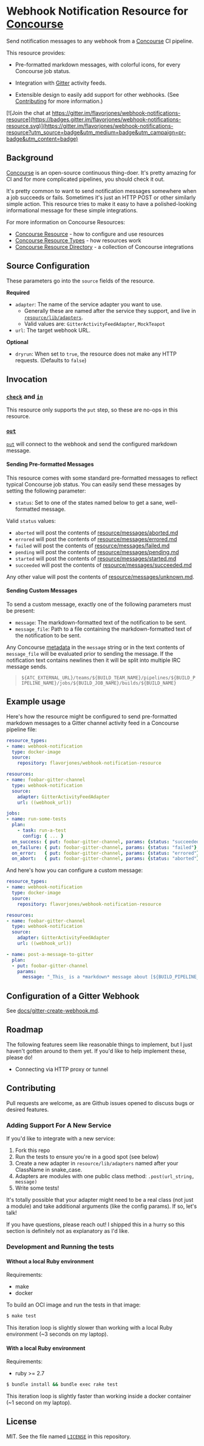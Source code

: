# Webhook Notification Resource for [Concourse][]

Send notification messages to any webhook from a [Concourse][] CI pipeline.

This resource provides:

* Pre-formatted markdown messages, with colorful icons, for every Concourse job status.
* Integration with [Gitter][] activity feeds.
* Extensible design to easily add support for other webhooks. (See [Contributing](#contributing) for more information.)

  [Gitter]: https://gitter.im
  [Concourse]: https://concourse.ci

[![Join the chat at https://gitter.im/flavorjones/webhook-notifications-resource](https://badges.gitter.im/flavorjones/webhook-notifications-resource.svg)](https://gitter.im/flavorjones/webhook-notifications-resource?utm_source=badge&utm_medium=badge&utm_campaign=pr-badge&utm_content=badge)


## Background

[Concourse][] is an open-source continuous thing-doer. It's pretty amazing for CI and for more complicated pipelines, you should check it out.

It's pretty common to want to send notification messages somewhere when a job succeeds or fails. Sometimes it's just an HTTP POST or other similarly simple action. This resource tries to make it easy to have a polished-looking informational message for these simple integrations.

For more information on Concourse Resources:

- [Concourse Resource](https://concourse-ci.org/resources.html) - how to configure and use resources
- [Concourse Resource Types](https://concourse-ci.org/resource-types.html) - how resources work
- [Concourse Resource Directory](https://resource-types.concourse-ci.org/) - a collection of Concourse integrations


## Source Configuration

These parameters go into the `source` fields of the resource.

__Required__

* `adapter`: The name of the service adapter you want to use.
  * Generally these are named after the service they support, and live in [`resource/lib/adapters`](resource/lib/adapters).
  * Valid values are: `GitterActivityFeedAdapter`, `MockTeapot`
* `url`: The target webhook URL.

__Optional__

* `dryrun`: When set to `true`, the resource does not make any HTTP requests. (Defaults to `false`)


## Invocation

### [`check`](https://concourse-ci.org/implementing-resource-types.html#resource-check) and [`in`](https://concourse-ci.org/implementing-resource-types.html#resource-in)

This resource only supports the `put` step, so these are no-ops in this resource.


### [`out`](https://concourse-ci.org/implementing-resource-types.html#resource-out)

[`put`](https://concourse-ci.org/jobs.html#schema.step.put-step.put) will connect to the webhook and send the configured markdown message.


#### Sending Pre-formatted Messages

This resource comes with some standard pre-formatted messages to reflect typical Concourse job status. You can easily send these messages by setting the following parameter:

* `status`: Set to one of the states named below to get a sane, well-formatted message.

Valid `status` values:

* `aborted` will post the contents of [resource/messages/aborted.md](resource/messages/aborted.md?raw=true)
* `errored` will post the contents of [resource/messages/errored.md](resource/messages/errored.md?raw=true)
* `failed` will post the contents of [resource/messages/failed.md](resource/messages/failed.md?raw=true)
* `pending` will post the contents of [resource/messages/pending.md](resource/messages/pending.md?raw=true)
* `started` will post the contents of [resource/messages/started.md](resource/messages/started.md?raw=true)
* `succeeded` will post the contents of [resource/messages/succeeded.md](resource/messages/succeeded.md?raw=true)

Any other value will post the contents of [resource/messages/unknown.md](resource/messages/unknown.md?raw=true).


#### Sending Custom Messages

To send a custom message, exactly one of the following parameters must be present:

* `message`: The markdown-formatted text of the notification to be sent.
* `message_file`: Path to a file containing the markdown-formatted text of the notification to be sent.

Any Concourse [metadata][] in the `message` string or in the text contents of `message_file` will be evaluated prior to sending the message. If the notification text contains newlines then it will be split into multiple IRC message sends.

> `${ATC_EXTERNAL_URL}/teams/${BUILD_TEAM_NAME}/pipelines/${BUILD_PIPELINE_NAME}/jobs/${BUILD_JOB_NAME}/builds/${BUILD_NAME}`

  [metadata]: http://concourse.ci/implementing-resources.html#resource-metadata


## Example usage

Here's how the resource might be configured to send pre-formatted markdown messages to a Gitter channel activity feed in a Concourse pipeline file:

``` yml
resource_types:
- name: webhook-notification
  type: docker-image
  source:
    repository: flavorjones/webhook-notification-resource

resources:
- name: foobar-gitter-channel
  type: webhook-notification
  source:
    adapter: GitterActivityFeedAdapter
    url: ((webhook_url))

jobs:
- name: run-some-tests
  plan:
    - task: run-a-test
      config: { ... }
  on_success: { put: foobar-gitter-channel, params: {status: "succeeded"} }
  on_failure: { put: foobar-gitter-channel, params: {status: "failed"} }
  on_error:   { put: foobar-gitter-channel, params: {status: "errored"} }
  on_abort:   { put: foobar-gitter-channel, params: {status: "aborted"} }
```

And here's how you can configure a custom message:

``` yml
resource_types:
- name: webhook-notification
  type: docker-image
  source:
    repository: flavorjones/webhook-notification-resource

resources:
- name: foobar-gitter-channel
  type: webhook-notification
  source:
    adapter: GitterActivityFeedAdapter
    url: ((webhook_url))

- name: post-a-message-to-gitter
  plan:
  - put: foobar-gitter-channel
    params:
      message: "_This_ is a *markdown* message about [${BUILD_PIPELINE_NAME}/${BUILD_JOB_NAME}/${BUILD_NAME}}](${BUILD_URL})"
```


## Configuration of a Gitter Webhook

See [docs/gitter-create-webhook.md](docs/gitter-create-webhook.md).


## Roadmap

The following features seem like reasonable things to implement, but I just haven't gotten around to them yet. If you'd like to help implement these, please do!

* Connecting via HTTP proxy or tunnel


## Contributing

Pull requests are welcome, as are Github issues opened to discuss bugs or desired features.

### Adding Support For A New Service

If you'd like to integrate with a new service:

1. Fork this repo
2. Run the tests to ensure you're in a good spot (see below)
3. Create a new adapter in `resource/lib/adapters` named after your ClassName in snake_case.
4. Adapters are modules with one public class method: `.post(url_string, message)`
5. Write some tests!

It's totally possible that your adapter might need to be a real class (not just a module) and take additional arguments (like the config params). If so, let's talk!

If you have questions, please reach out! I shipped this in a hurry so this section is definitely not as explanatory as I'd like.


### Development and Running the tests

#### Without a local Ruby environment

Requirements:

* make
* docker

To build an OCI image and run the tests in that image:

``` sh
$ make test
```

This iteration loop is slightly slower than working with a local Ruby environment (~3 seconds on my laptop).


#### With a local Ruby environment

Requirements:

* ruby >= 2.7

``` sh
$ bundle install && bundle exec rake test
```

This iteration loop is slightly faster than working inside a docker container (~1 second on my laptop).


## License

MIT. See the file named [`LICENSE`](LICENSE) in this repository.
